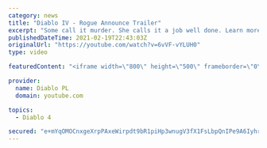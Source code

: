 ```yaml
---
category: news
title: "Diablo IV - Rogue Announce Trailer"
excerpt: "Some call it murder. She calls it a job well done. Learn more at Diablo4.com. The Rogue is the newest addition to the Diablo IV ..."
publishedDateTime: 2021-02-19T22:43:03Z
originalUrl: "https://youtube.com/watch?v=6vVF-vYLUH0"
type: video

featuredContent: "<iframe width=\"800\" height=\"500\" frameborder=\"0\" src=\"https://www.youtube.com/embed/6vVF-vYLUH0\" allow=\"accelerometer; autoplay; encrypted-media; gyroscope; picture-in-picture\" allowfullscreen></iframe>"

provider:
  name: Diablo PL
  domain: youtube.com

topics:
  - Diablo 4

secured: "e+mYqOMOCnxgeXrpPAxeWirpdt9bR1piHp3wnugV3fX1FsLbpQnIPe9A6IyhrHB7/08uNY1C/90G30kJhuWw77fFmZqHHsqUEXXfFEuEQplWu2b3e1MdZzSXYcyZz9MqycGnffe6H1qd3fl1YOVZSWggCug0sG67wroIhS1L+R/PcarInDF9jTsAkRwFY/fQNqItiKL4v76IMqaofD9T37IgletLk3yDZ1wWg5gkrSOr2iXL3LasJyPcyjJTgEf9lO2TJNzGmukQwvHs6DnegJyFrwzcMLTKJ3n9AGwRQiKVTQ6baDzqYuxS8wurErbHu4xRk3VFajHZtY8cqd3AGt+iJrSSq8yL2KVfK+QGX8GjYaXp0MZjnFo0VMDDgjFYT1iqVagJaBWJh7ArQsTi3w==;wGivfUUcZnhHj5K6rx0/8Q=="
---
```


